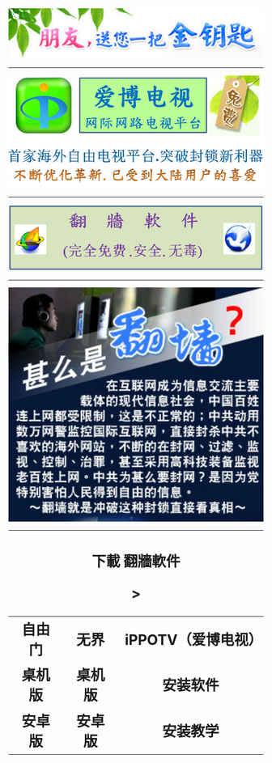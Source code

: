 <div align=center><div align=center>
<img src="images/2018-02-11_235042.jpg" width=680></p>
</div>
<hr>
<div align=center>
<img src="images/2018-02-12_204711.jpg" width=680></p>
</div>
<hr>
<div align=center>
<img src="images/2018-02-12_152004.jpg" width=680></p>
</div>
<hr>
<div align=center>
<img src="images/2018-02-11_233923.jpg" width=680></p>
</div>
<hr>
 <h1 align="center"><b>下載 翻牆軟件</b></p>

<table align="center">>
  <tr>
	<td>自由门</td>
	<td>无界</td>
	<td>iPPOTV（爱博电视）</td>
	
  </tr>
  <tr>
	<td>桌机版    </td>
	<td>桌机版</td>
	<td>安装软件</td>
	
  </tr>
  <tr>
	<td>安卓版</td>
	<td>安卓版</td>
	<td>安装教学</td>
	
  </tr>

  </table>
